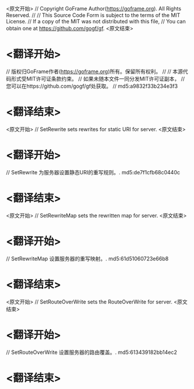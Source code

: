 
<原文开始>
// Copyright GoFrame Author(https://goframe.org). All Rights Reserved.
//
// This Source Code Form is subject to the terms of the MIT License.
// If a copy of the MIT was not distributed with this file,
// You can obtain one at https://github.com/gogf/gf.
<原文结束>

# <翻译开始>
// 版权归GoFrame作者(https://goframe.org)所有。保留所有权利。
//
// 本源代码形式受MIT许可证条款约束。
// 如果未随本文件一同分发MIT许可证副本，
// 您可以在https://github.com/gogf/gf处获取。
// md5:a9832f33b234e3f3
# <翻译结束>


<原文开始>
// SetRewrite sets rewrites for static URI for server.
<原文结束>

# <翻译开始>
// SetRewrite 为服务器设置静态URI的重写规则。. md5:de7f1cfb68c0440c
# <翻译结束>


<原文开始>
// SetRewriteMap sets the rewritten map for server.
<原文结束>

# <翻译开始>
// SetRewriteMap 设置服务器的重写映射。. md5:61d51060723e66b8
# <翻译结束>


<原文开始>
// SetRouteOverWrite sets the RouteOverWrite for server.
<原文结束>

# <翻译开始>
// SetRouteOverWrite 设置服务器的路由覆盖。. md5:613439182bb14ec2
# <翻译结束>

